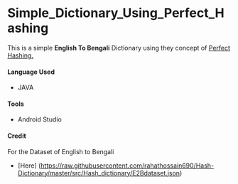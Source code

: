 # Simple_Dictionary_Using_Perfect_Hashing

This is a simple **English To Bengali** Dictionary using they concept of [Perfect Hashing.](https://en.wikipedia.org/wiki/Perfect_hash_function)

#### Language Used
* JAVA

#### Tools
* Android Studio

#### Credit
For the Dataset of English to Bengali
* [Here] (https://raw.githubusercontent.com/rahathossain690/Hash-Dictionary/master/src/Hash_dictionary/E2Bdataset.json)
